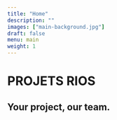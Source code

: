 ```yaml
---
title: "Home"
description: ""
images: ["main-background.jpg"]
draft: false
menu: main
weight: 1
---
```


# PROJETS RIOS
## Your project, our team.